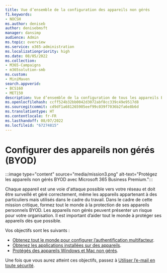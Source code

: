 ```yaml
---
title: Vue d’ensemble de la configuration des appareils non gérés
f1.keywords:
- NOCSH
ms.author: deniseb
author: denisebmsft
manager: dansimp
audience: Admin
ms.topic: overview
ms.service: o365-administration
ms.localizationpriority: high
ms.date: 08/05/2022
ms.collection:
- M365-Campaigns
- m365solution-smb
ms.custom:
- MiniMaven
search.appverid:
- BCS160
- MET150
description: Vue d’ensemble de la configuration de tous les appareils BYOD avec protection contre les cyberattaques et autres menaces et vulnérabilités malveillantes.
ms.openlocfilehash: ccff524b32bb0042d3072abf8cc339c49e9517d8
ms.sourcegitcommit: cd9df1a681265905eef99c039f7036b2fa6e8b6d
ms.translationtype: HT
ms.contentlocale: fr-FR
ms.lasthandoff: 08/07/2022
ms.locfileid: "67274815"
---
```

# <a name="set-up-unmanaged-byod-devices"></a>Configurer des appareils non gérés (BYOD)

:::image type="content" source="media/mission3.png" alt-text="Protégez les appareils non gérés BYOD avec Microsoft 365 Business Premium.":::

Chaque appareil est une voie d'attaque possible vers votre réseau et doit être surveillé et géré correctement, même les appareils appartenant à des particuliers mais utilisés dans le cadre du travail. Dans le cadre de cette mission critique, formez tout le monde à la protection de ses appareils personnels BYOD. Les appareils non gérés peuvent présenter un risque pour votre organisation. Il est important d’aider tout le monde à protéger ses appareils dès que possible.

Vos objectifs sont les suivants :

- [Obtenez tout le monde pour configurer l’authentification multifacteur](m365bp-multifactor-authentication.md).
- [Obtenez les applications installées sur des appareils](m365bp-install-office-apps.md).
- [Protégés des appareils Windows et Mac non gérés](m365bp-protect-pcs-macs.md).

Une fois que vous aurez atteint ces objectifs, passez à [Utiliser l’e-mail en toute sécurité](m365bp-protect-email-overview.md).
